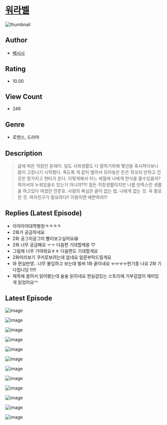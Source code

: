 # [워라벨](https://comic.naver.com/bestChallenge/list?titleId=811087)
![thumbnail](https://image-comic.pstatic.net/user_contents_data/challenge_comic/2023/05/27/99037/upload_3544953255582851634_480x623.jpeg)

## Author
- [배시시](https://comic.naver.com/artistTitle?id=99037)

## Rating
- 10.00

## View Count
- 246

## Genre
- 로맨스, 드라마

## Description
> 삶에 찌든 직장인 윤재이. 일도 사회생활도 다 잘하기위해 몇년을 혹사하다보니 몸이 고장나기 시작했다. 죽도록 개 같이 벌어서 모아놓은 돈은 쥐꼬리 만하고 건강은 망가지고 현타가 온다. 이렇게해서 어느 세월에 나에게 안식을 줄수있을까? 죽어서야 누워있을수 있는거 아니야?!!! 힘든 직장생활이지만 나름 만족스런 생활을 하고있다 여겼던 안준호. 사람의 욕심은 끝이 없는 법. 나에게 없는 것. 꼭 필요한 것. 여자친구가 필요하다!! 이왕이면 예쁜여자!!!

## Replies (Latest Episode)
- 아야아야대학병원ㅋㅋㅋㅋ
- 2화가 궁금하네요
- 2화 궁그미궁그미 빨리보고싶어요😆
- 2화 너무 궁금해요 ㅜㅜ 다음편 기대할께용 ♡
- 그림체 너무 기여워요ㅎㅎ 다음편도 기대할게요
- 2화미리보기 쿠키로보려는데 없네요 얼른부탁드릴게요
- 와 현실반영.. 너무 몰입하고 보는데 벌써 1화 끝이네요 ㅠㅠㅠㅠ현기증 나요 2화 기다립니당 !!!!!
- 제목에 끌려서 읽어봤는데 술술 읽히네요 현실감있는 스토리에 거부감없이 재미있게 읽었어요^^

## Latest Episode
![image](https://image-comic.pstatic.net/user_contents_data/challenge_comic/2023/05/27/99037/upload_3474358020499202866.jpeg)

![image](https://image-comic.pstatic.net/user_contents_data/challenge_comic/2023/05/27/99037/upload_3472663879236137527.jpeg)

![image](https://image-comic.pstatic.net/user_contents_data/challenge_comic/2023/05/27/99037/upload_7221296823299029301.jpeg)

![image](https://image-comic.pstatic.net/user_contents_data/challenge_comic/2023/05/27/99037/upload_3918525538023913521.jpeg)

![image](https://image-comic.pstatic.net/user_contents_data/challenge_comic/2023/05/27/99037/upload_7365413324913522997.jpeg)

![image](https://image-comic.pstatic.net/user_contents_data/challenge_comic/2023/05/27/99037/upload_7363727778621252658.jpeg)

![image](https://image-comic.pstatic.net/user_contents_data/challenge_comic/2023/05/27/99037/upload_4049075140732347234.jpeg)

![image](https://image-comic.pstatic.net/user_contents_data/challenge_comic/2023/05/27/99037/upload_4049407193196487731.jpeg)

![image](https://image-comic.pstatic.net/user_contents_data/challenge_comic/2023/05/27/99037/upload_7365693502742815075.jpeg)

![image](https://image-comic.pstatic.net/user_contents_data/challenge_comic/2023/05/27/99037/upload_3905525097237263459.jpeg)

![image](https://image-comic.pstatic.net/user_contents_data/challenge_comic/2023/05/27/99037/upload_7148961060668060214.jpeg)

![image](https://image-comic.pstatic.net/user_contents_data/challenge_comic/2023/05/27/99037/upload_3690757293398306917.jpeg)
